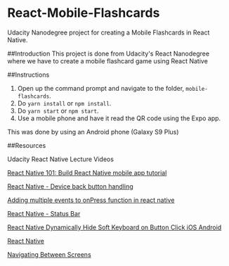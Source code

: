 # React-Mobile-Flashcards
Udacity Nanodegree project for creating a Mobile Flashcards in React Native.

##Introduction
This project is done from Udacity's React Nanodegree where we have to create a mobile flashcard game using React
Native

##Instructions

1. Open up the command prompt and navigate to the folder, `mobile-flashcards`.
2. Do `yarn install` or `npm install`.
3. Do `yarn start` or `npm start`.
4. Use a mobile phone and have it read the QR code using the Expo app.

This was done by using an Android phone (Galaxy S9 Plus)

##Resources

Udacity React Native Lecture Videos

[React Native 101: Build React Native mobile app tutorial](https://school.shoutem.com/lectures/build-react-native-mobile-app-tutorial/)

[React Native - Device back button handling](https://stackoverflow.com/questions/45031085/react-native-device-back-button-handling)

[Adding multiple events to onPress function in react native
](https://stackoverflow.com/questions/43198909/adding-multiple-events-to-onpress-function-in-react-native)

[React Native - Status Bar](https://www.tutorialspoint.com/react_native/react_native_status_bar.htm)

[React Native Dynamically Hide Soft Keyboard on Button Click iOS Android](https://reactnativecode.com/manually-hide-soft-keyboard/)

[React Native](https://facebook.github.io/react-native/)

[Navigating Between Screens
](https://facebook.github.io/react-native/docs/navigation)